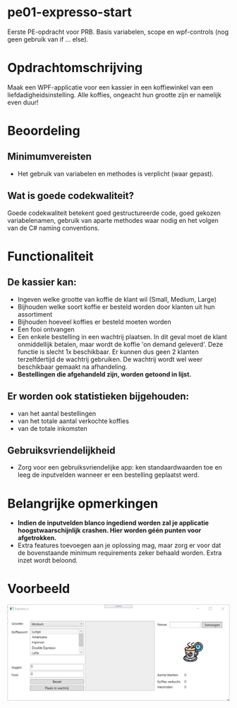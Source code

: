 # pe01-expresso-start
Eerste PE-opdracht voor PRB. Basis variabelen, scope en wpf-controls (nog geen gebruik van if ... else).

# Opdrachtomschrijving
Maak een WPF-applicatie voor een kassier in een koffiewinkel van een liefdadigheidsinstelling. Alle koffies, ongeacht hun grootte zijn er namelijk even duur!

# Beoordeling
## Minimumvereisten
* Het gebruik van variabelen en methodes is verplicht (waar gepast).

## Wat is goede codekwaliteit?
Goede codekwaliteit betekent goed gestructureerde code, goed gekozen variabelenamen, gebruik van aparte methodes waar nodig en het volgen van de C# naming conventions. 

# Functionaliteit
## De kassier kan:
* Ingeven welke grootte van koffie de klant wil (Small, Medium, Large)
* Bijhouden welke soort koffie er besteld worden door klanten uit hun assortiment
* Bijhouden hoeveel koffies er besteld moeten worden
* Een fooi ontvangen
* Een enkele bestelling in een wachtrij plaatsen. In dit geval moet de klant onmiddellijk betalen, maar wordt de koffie 'on demand geleverd'.
  Deze functie is slecht 1x beschikbaar. Er kunnen dus geen 2 klanten terzelfdertijd de wachtrij gebruiken. De wachtrij wordt wel weer
  beschikbaar gemaakt na afhandeling.
* **Bestellingen die afgehandeld zijn, worden getoond in lijst.**
  
## Er worden ook statistieken bijgehouden:
* van het aantal bestellingen
* van het totale aantal verkochte koffies
* van de totale inkomsten

## Gebruiksvriendelijkheid
* Zorg voor een gebruiksvriendelijke app: ken standaardwaarden toe en leeg de inputvelden wanneer er een bestelling geplaatst werd.

# Belangrijke opmerkingen
* **Indien de inputvelden blanco ingediend worden zal je applicatie hoogstwaarschijnlijk crashen. Hier worden géén punten voor afgetrokken.**
* Extra features toevoegen aan je oplossing mag, maar zorg er voor dat de bovenstaande minimum requirements zeker behaald worden. Extra inzet wordt beloond.

# Voorbeeld
![example](screens/coffeeflow.gif?raw=true)
